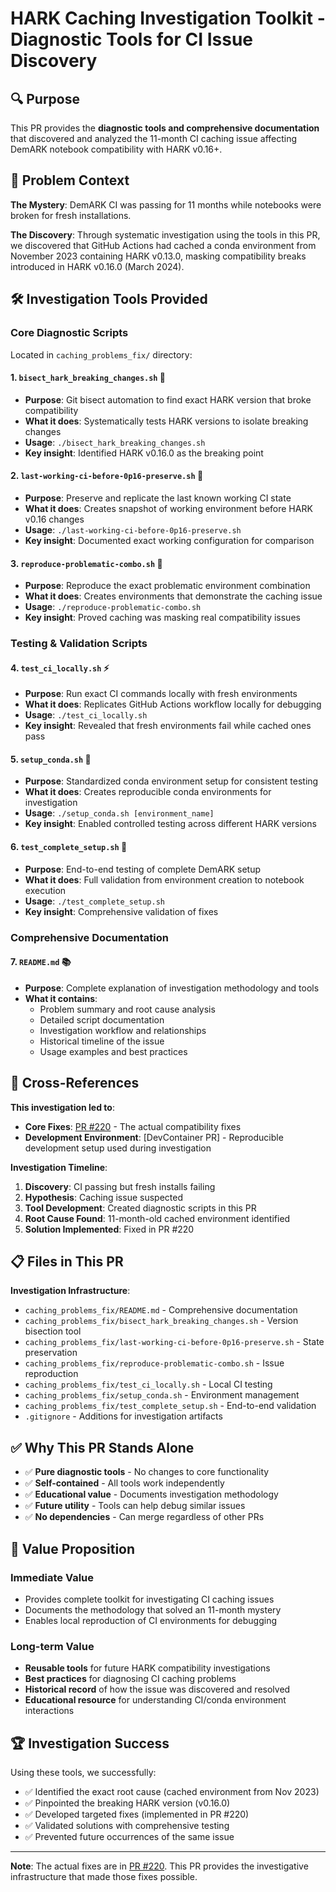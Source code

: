 # HARK Caching Investigation Toolkit - Diagnostic Tools for CI Issue Discovery

## 🔍 Purpose

This PR provides the **diagnostic tools and comprehensive documentation** that discovered and analyzed the 11-month CI caching issue affecting DemARK notebook compatibility with HARK v0.16+.

## 🎯 Problem Context

**The Mystery**: DemARK CI was passing for 11 months while notebooks were broken for fresh installations.

**The Discovery**: Through systematic investigation using the tools in this PR, we discovered that GitHub Actions had cached a conda environment from November 2023 containing HARK v0.13.0, masking compatibility breaks introduced in HARK v0.16.0 (March 2024).

## 🛠️ Investigation Tools Provided

### **Core Diagnostic Scripts**
Located in `caching_problems_fix/` directory:

#### 1. **`bisect_hark_breaking_changes.sh`** 🔬
- **Purpose**: Git bisect automation to find exact HARK version that broke compatibility
- **What it does**: Systematically tests HARK versions to isolate breaking changes
- **Usage**: `./bisect_hark_breaking_changes.sh`
- **Key insight**: Identified HARK v0.16.0 as the breaking point

#### 2. **`last-working-ci-before-0p16-preserve.sh`** 📸
- **Purpose**: Preserve and replicate the last known working CI state
- **What it does**: Creates snapshot of working environment before HARK v0.16 changes
- **Usage**: `./last-working-ci-before-0p16-preserve.sh`
- **Key insight**: Documented exact working configuration for comparison

#### 3. **`reproduce-problematic-combo.sh`** 🔄
- **Purpose**: Reproduce the exact problematic environment combination
- **What it does**: Creates environments that demonstrate the caching issue
- **Usage**: `./reproduce-problematic-combo.sh`
- **Key insight**: Proved caching was masking real compatibility issues

### **Testing & Validation Scripts**

#### 4. **`test_ci_locally.sh`** ⚡
- **Purpose**: Run exact CI commands locally with fresh environments
- **What it does**: Replicates GitHub Actions workflow locally for debugging
- **Usage**: `./test_ci_locally.sh`
- **Key insight**: Revealed that fresh environments fail while cached ones pass

#### 5. **`setup_conda.sh`** 🐍
- **Purpose**: Standardized conda environment setup for consistent testing
- **What it does**: Creates reproducible conda environments for investigation
- **Usage**: `./setup_conda.sh [environment_name]`
- **Key insight**: Enabled controlled testing across different HARK versions

#### 6. **`test_complete_setup.sh`** 🧪
- **Purpose**: End-to-end testing of complete DemARK setup
- **What it does**: Full validation from environment creation to notebook execution
- **Usage**: `./test_complete_setup.sh`
- **Key insight**: Comprehensive validation of fixes

### **Comprehensive Documentation**

#### 7. **`README.md`** 📚
- **Purpose**: Complete explanation of investigation methodology and tools
- **What it contains**:
  - Problem summary and root cause analysis
  - Detailed script documentation
  - Investigation workflow and relationships
  - Historical timeline of the issue
  - Usage examples and best practices

## 🔗 Cross-References

**This investigation led to**:
- **Core Fixes**: [PR #220](https://github.com/econ-ark/DemARK/pull/220) - The actual compatibility fixes
- **Development Environment**: [DevContainer PR] - Reproducible development setup used during investigation

**Investigation Timeline**:
1. **Discovery**: CI passing but fresh installs failing
2. **Hypothesis**: Caching issue suspected
3. **Tool Development**: Created diagnostic scripts in this PR
4. **Root Cause Found**: 11-month-old cached environment identified
5. **Solution Implemented**: Fixed in PR #220

## 📋 Files in This PR

**Investigation Infrastructure**:
- `caching_problems_fix/README.md` - Comprehensive documentation
- `caching_problems_fix/bisect_hark_breaking_changes.sh` - Version bisection tool
- `caching_problems_fix/last-working-ci-before-0p16-preserve.sh` - State preservation
- `caching_problems_fix/reproduce-problematic-combo.sh` - Issue reproduction
- `caching_problems_fix/test_ci_locally.sh` - Local CI testing
- `caching_problems_fix/setup_conda.sh` - Environment management
- `caching_problems_fix/test_complete_setup.sh` - End-to-end validation
- `.gitignore` - Additions for investigation artifacts

## ✅ Why This PR Stands Alone

- ✅ **Pure diagnostic tools** - No changes to core functionality
- ✅ **Self-contained** - All tools work independently
- ✅ **Educational value** - Documents investigation methodology
- ✅ **Future utility** - Tools can help debug similar issues
- ✅ **No dependencies** - Can merge regardless of other PRs

## 🎯 Value Proposition

### **Immediate Value**
- Provides complete toolkit for investigating CI caching issues
- Documents the methodology that solved an 11-month mystery
- Enables local reproduction of CI environments for debugging

### **Long-term Value**
- **Reusable tools** for future HARK compatibility investigations
- **Best practices** for diagnosing CI caching problems
- **Historical record** of how the issue was discovered and resolved
- **Educational resource** for understanding CI/conda environment interactions

## 🏆 Investigation Success

Using these tools, we successfully:
- ✅ Identified the exact root cause (cached environment from Nov 2023)
- ✅ Pinpointed the breaking HARK version (v0.16.0)
- ✅ Developed targeted fixes (implemented in PR #220)
- ✅ Validated solutions with comprehensive testing
- ✅ Prevented future occurrences of the same issue

---

**Note**: The actual fixes are in [PR #220](https://github.com/econ-ark/DemARK/pull/220). This PR provides the investigative infrastructure that made those fixes possible. 
